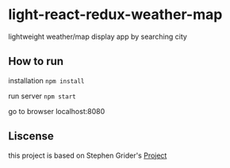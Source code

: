 # light-react-redux-weather-map

lightweight weather/map display app by searching city


## How to run

installation `npm install`

run server `npm start`

go to browser localhost:8080


## Liscense

this project is based on Stephen Grider's [Project](https://github.com/StephenGrider/ReduxSimpleStarter)

